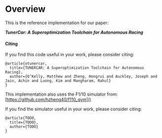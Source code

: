 # Overview
This is the reference implementation for our paper:

<em><b>TunerCar: A Superoptimization Toolchain for Autonomous Racing</b></em>
 
#### Citing

If you find this code useful in your work, please consider citing:

```
@article{otunercar,
  title={TUNERCAR: A Superoptimization Toolchain for Autonomous Racing},
  author={O’Kelly, Matthew and Zheng, Hongrui and Auckley, Joseph and Jain, Achin and Luong, Kim and Mangharam, Rahul}
}
```

This implementation also uses the F1/10 simulator from: [https://github.com/hzheng40/f110_gym]()

If you find the simulator useful in your work, please consider citing:

```
@article{TODO,
  title={TODO},
  author={TODO}
}
```
